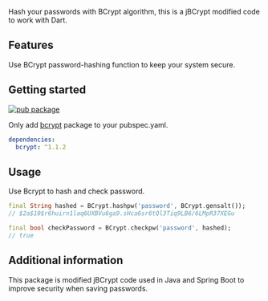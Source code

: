 <!-- 
This README describes the package. If you publish this package to pub.dev,
this README's contents appear on the landing page for your package.

For information about how to write a good package README, see the guide for
[writing package pages](https://dart.dev/guides/libraries/writing-package-pages). 

For general information about developing packages, see the Dart guide for
[creating packages](https://dart.dev/guides/libraries/create-library-packages)
and the Flutter guide for
[developing packages and plugins](https://flutter.dev/developing-packages). 
-->

Hash your passwords with BCrypt algorithm, this is a jBCrypt modified code to work with Dart.

## Features

Use BCrypt password-hashing function to keep your system secure.

## Getting started

[![pub package](https://pub.dev/static/img/pub-dev-logo-2x.png?hash=umitaheu8hl7gd3mineshk2koqfngugi)](https://pub.dev/packages/bcrypt)

Only add [bcrypt](https://pub.dev/packages/bcrypt) package to your pubspec.yaml.

```yaml
dependencies:
  bcrypt: ^1.1.2
```

## Usage

Use Bcrypt to hash and check password.

```dart
final String hashed = BCrypt.hashpw('password', BCrypt.gensalt());
// $2a$10$r6huirn1laq6UXBVu6ga9.sHca6sr6tQl3Tiq9LB6/6LMpR37XEGu

final bool checkPassword = BCrypt.checkpw('password', hashed);
// true
```

## Additional information

This package is modified jBCrypt code used in Java and Spring Boot to improve security when saving passwords.

